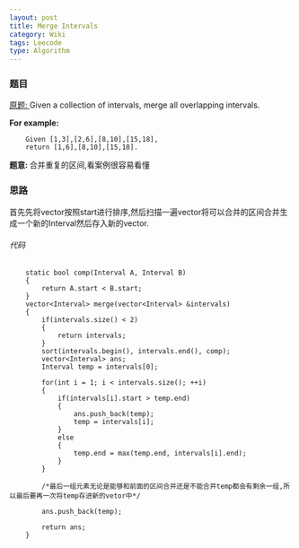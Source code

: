```yaml
---
layout: post
title: Merge Intervals
category: Wiki
tags: Leecode
type: Algorithm
---
```


### 题目
[原题: ](//oj.leetcode.com/problems/merge-intervals/)Given a collection of intervals, merge all overlapping intervals.

<b>For example:</b>

		Given [1,3],[2,6],[8,10],[15,18],
		return [1,6],[8,10],[15,18].

<b>题意: </b>合并重复的区间,看案例很容易看懂

### 思路
首先先将vector按照start进行排序,然后扫描一遍vector将可以合并的区间合并生成一个新的Interval然后存入新的vector.

###### 代码

		static bool comp(Interval A, Interval B)
	    {
	        return A.start < B.start;
	    }
	    vector<Interval> merge(vector<Interval> &intervals) 
	    {
	        if(intervals.size() < 2)
	        {
	            return intervals;
	        }
	        sort(intervals.begin(), intervals.end(), comp);
	        vector<Interval> ans;
	        Interval temp = intervals[0];
	        
	        for(int i = 1; i < intervals.size(); ++i)
	        {
	            if(intervals[i].start > temp.end)
	            {
	                ans.push_back(temp);
	                temp = intervals[i];
	            }
	            else
	            {
	                temp.end = max(temp.end, intervals[i].end);
	            }
	        }

	        /*最后一组元素无论是能够和前面的区间合并还是不能合并temp都会有剩余一组,所以最后要再一次将temp存进新的vetor中*/
	        
	        ans.push_back(temp);     

	        return ans;
	    }